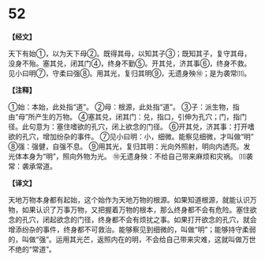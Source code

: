 # 52

**【经文】**

天下有始①，以为天下母②。既得其母，以知其子③；既知其子，复守其母，没身不殆。塞其兑，闭其门④，终身不勤⑤。开其兑，济其事⑥，终身不救。见小曰明⑦，守柔曰强⑧。用其光，复归其明⑨，无遗身殃⑩；是为袭常⑾。

**【注释】**

①始：本始，此处指“道”。
②母：根源，此处指“道”。
③子：派生物，指由“母”所产生的万物。
④塞其兑，闭其门：兑，指口，引伸为孔穴；门，指门径。此句意为：塞住嗜欲的孔穴，闭上欲念的门径。
⑥开其兑，济其事：打开嗜欲的孔穴，增加纷杂的事件。
⑦见小曰明：小，细微。能察见细微，才叫做“明”
⑧强：强健，自强不息。
⑨用其光，复归其明：光向外照射，明向内透亮。发光体本身为“明”，照向外物为光。
⑩无遗身殃：不给自己带来麻烦和灾祸。
⑾袭常：袭承常道。

**【译文】**

天地万物本身都有起始，这个始作为天地万物的根源。如果知道根源，就能认识万物，如果认识了万事万物，又把握着万物的根本，那么终身都不会有危险。塞住欲念的孔穴，闭起欲念的门径，终身都不会有烦扰之事。如果打开欲念的孔穴，就会增添纷杂的事件，终身都不可救治。能够察见到细微的，叫做“明”；能够持守柔弱的，叫做“强”。运用其光芒，返照内在的明，不会给自己带来灾难，这就叫做万世不绝的“常道”。
